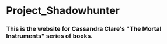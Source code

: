 # Project_Shadowhunter

### This is the website for Cassandra Clare's "The Mortal Instruments" series of books.

